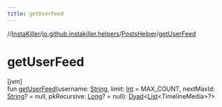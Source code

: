 ```yaml
---
title: getUserFeed
---
```

//[InstaKiller](../../../index.html)/[io.github.instakiller.helpers](../index.html)/[PostsHelper](index.html)/[getUserFeed](get-user-feed.html)



# getUserFeed



[jvm]\
fun [getUserFeed](get-user-feed.html)(username: [String](https://kotlinlang.org/api/latest/jvm/stdlib/kotlin/-string/index.html), limit: [Int](https://kotlinlang.org/api/latest/jvm/stdlib/kotlin/-int/index.html) = MAX_COUNT, nextMaxId: [String](https://kotlinlang.org/api/latest/jvm/stdlib/kotlin/-string/index.html)? = null, pkRecursive: [Long](https://kotlinlang.org/api/latest/jvm/stdlib/kotlin/-long/index.html)? = null): [Dyad](../../io.github.yamin8000/index.html#1921977161%2FClasslikes%2F863300109)&lt;[List](https://kotlinlang.org/api/latest/jvm/stdlib/kotlin.collections/-list/index.html)&lt;TimelineMedia&gt;?&gt;




